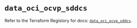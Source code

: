 # `data_oci_ocvp_sddcs`

Refer to the Terraform Registory for docs: [`data_oci_ocvp_sddcs`](https://registry.terraform.io/providers/oracle/oci/6.18.0/docs/data-sources/ocvp_sddcs).
